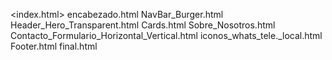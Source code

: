 <index.html>
encabezado.html
NavBar_Burger.html
Header_Hero_Transparent.html
Cards.html
Sobre_Nosotros.html
Contacto_Formulario_Horizontal_Vertical.html
iconos_whats_tele._local.html
Footer.html
final.html
